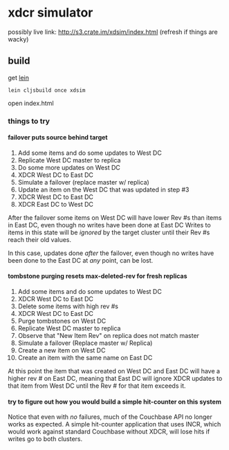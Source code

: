 # xdcr simulator

possibly live link: <http://s3.crate.im/xdsim/index.html> (refresh if things are wacky)

## build

get [lein](http://github.com/technomancy/leiningen)

    lein cljsbuild once xdsim

open index.html

### things to try

#### failover puts source behind target

 1. Add some items and do some updates to West DC
 1. Replicate West DC master to replica
 1. Do some more updates on West DC
 1. XDCR West DC to East DC
 1. Simulate a failover (replace master w/ replica)
 1. Update an item on the West DC that was updated in step #3
 1. XDCR West DC to East DC
 1. XDCR East DC to West DC

After the failover some items on West DC will have lower Rev #s than items in East DC, even though no writes have been done at East DC Writes to items in this state will be *ignored* by the target cluster until their Rev #s reach their old values.

In this case, updates done *after* the failover, even though no writes have been done to the East DC at *any* point, can be lost.

#### tombstone purging resets max-deleted-rev for fresh replicas

 1. Add some items and do some updates to West DC
 1. XDCR West DC to East DC
 1. Delete some items with high rev #s
 1. XDCR West DC to East DC
 1. Purge tombstones on West DC
 1. Replicate West DC master to replica
 1. Observe that "New Item Rev" on replica does not match master
 1. Simulate a failover (Replace master w/ Replica)
 1. Create a new item on West DC
 1. Create an item with the same name on East DC

At this point the item that was created on West DC and East DC will have a higher rev # on East DC, meaning that East DC will ignore XDCR updates to that item from West DC until the Rev # for that item exceeds it.

#### try to figure out how you would build a simple hit-counter on this system

Notice that even with *no* failures, much of the Couchbase API no longer works as expected. A simple hit-counter application that uses INCR, which would work against standard Couchbase without XDCR, will lose hits if writes go to both clusters.


